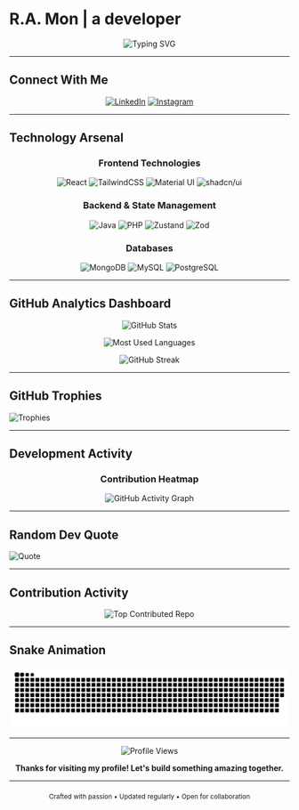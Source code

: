 # R.A. Mon | a developer

<div align="center">
  
  ![Typing SVG](https://readme-typing-svg.herokuapp.com?font=JetBrains+Mono&weight=600&size=28&duration=3000&pause=1000&color=58A6FF&center=true&vCenter=true&width=600&height=70&lines=a+developer;Problem+Solver;Code+Enthusiast;Building+Digital+Solutions)
  
</div>

---

## Connect With Me

<div align="center">
  
  [![LinkedIn](https://img.shields.io/badge/LinkedIn-0077B5?style=for-the-badge&logo=linkedin&logoColor=white)](https://linkedin.com/in/r-a-mohan)
  [![Instagram](https://img.shields.io/badge/Instagram-E4405F?style=for-the-badge&logo=Instagram&logoColor=white)](https://instagram.com/r.a.mon_)
  
</div>

---

## Technology Arsenal

<div align="center">

### Frontend Technologies
![React](https://img.shields.io/badge/React-61DAFB?style=for-the-badge&logo=react&logoColor=black)
![TailwindCSS](https://img.shields.io/badge/Tailwind_CSS-06B6D4?style=for-the-badge&logo=tailwindcss&logoColor=white)
![Material UI](https://img.shields.io/badge/Material--UI-007FFF?style=for-the-badge&logo=mui&logoColor=white)
![shadcn/ui](https://img.shields.io/badge/shadcn/ui-000000?style=for-the-badge&logo=shadcnui&logoColor=white)

### Backend & State Management
![Java](https://img.shields.io/badge/Java-ED8B00?style=for-the-badge&logo=openjdk&logoColor=white)
![PHP](https://img.shields.io/badge/PHP-777BB4?style=for-the-badge&logo=php&logoColor=white)
![Zustand](https://img.shields.io/badge/Zustand-FF6B35?style=for-the-badge&logo=react&logoColor=white)
![Zod](https://img.shields.io/badge/Zod-3E67B1?style=for-the-badge&logo=zod&logoColor=white)

### Databases
![MongoDB](https://img.shields.io/badge/MongoDB-47A248?style=for-the-badge&logo=mongodb&logoColor=white)
![MySQL](https://img.shields.io/badge/MySQL-4479A1?style=for-the-badge&logo=mysql&logoColor=white)
![PostgreSQL](https://img.shields.io/badge/PostgreSQL-336791?style=for-the-badge&logo=postgresql&logoColor=white)

</div>

---

## GitHub Analytics Dashboard

<div align="center">
  
  ![GitHub Stats](https://github-readme-stats-eight-theta.vercel.app/api?username=Ramoniswack&show_icons=true&theme=tokyonight&include_all_commits=true&count_private=true&hide_border=true&bg_color=0D1117&title_color=58A6FF&icon_color=58A6FF&text_color=C9D1D9&border_radius=10)
  
  ![Most Used Languages](https://github-readme-stats-eight-theta.vercel.app/api/top-langs/?username=Ramoniswack&layout=compact&theme=tokyonight&hide_border=true&bg_color=0D1117&title_color=58A6FF&text_color=C9D1D9&border_radius=10&langs_count=8)
  
</div>

<!-- Alternative if above fails -->
<!-- 
<div align="center">
  
  ![GitHub Stats](https://github-readme-stats-tau-ivory.vercel.app/api?username=Ramoniswack&show_icons=true&theme=tokyonight&include_all_commits=true&count_private=true&hide_border=true&bg_color=0D1117&title_color=58A6FF&icon_color=58A6FF&text_color=C9D1D9&border_radius=10)
  
  ![Most Used Languages](https://github-readme-stats-tau-ivory.vercel.app/api/top-langs/?username=Ramoniswack&layout=compact&theme=tokyonight&hide_border=true&bg_color=0D1117&title_color=58A6FF&text_color=C9D1D9&border_radius=10&langs_count=8)
  
</div>
-->

<div align="center">
  
  ![GitHub Streak](https://github-readme-streak-stats.herokuapp.com/?user=Ramoniswack&theme=tokyonight&hide_border=true&background=0D1117&stroke=58A6FF&ring=58A6FF&fire=FF6B6B&currStreakNum=C9D1D9&sideNums=C9D1D9&currStreakLabel=58A6FF&sideLabels=58A6FF&dates=8B949E&border_radius=10)
  
</div>

---

## GitHub Trophies
![Trophies](https://github-profile-trophy.vercel.app/?username=Ramoniswack&theme=radical&no-frame=false&no-bg=false&margin-w=4&row=2&column=4)

---

## Development Activity

<div align="center">

### Contribution Heatmap
![GitHub Activity Graph](https://github-readme-activity-graph.vercel.app/graph?username=Ramoniswack&theme=tokyo-night&bg_color=0D1117&color=58A6FF&line=58A6FF&point=FF6B6B&area=true&hide_border=true&radius=10&custom_title=Contribution%20Activity%20Over%20Time)

</div>

---

## Random Dev Quote
![Quote](https://quotes-github-readme.vercel.app/api?type=horizontal&theme=radical&quote_category=inspirational)

---

## Contribution Activity

<div align="center">
  
  ![Top Contributed Repo](https://github-contributor-stats.vercel.app/api?username=Ramoniswack&limit=4&theme=tokyonight&combine_all_yearly_contributions=true&hide_border=true&bg_color=0D1117&title_color=58A6FF&text_color=C9D1D9&border_radius=10)
  
</div>

---

## Snake Animation

<div align="center">
  
  ![Snake animation](https://raw.githubusercontent.com/Ramoniswack/Ramoniswack/output/github-snake-dark.svg)
  
</div>

---

<div align="center">
  
  ![Profile Views](https://komarev.com/ghpvc/?username=Ramoniswack&color=58A6FF&style=for-the-badge&label=Profile+Views)
  
  **Thanks for visiting my profile! Let's build something amazing together.**
  
</div>

---

<div align="center">
  <sub>Crafted with passion • Updated regularly • Open for collaboration</sub>
</div>
